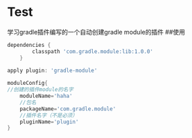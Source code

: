 # Test
学习gradle插件编写的一个自动创建gradle module的插件
##使用
```gradle
dependencies {
        classpath 'com.gradle.module:lib:1.0.0'
    }
    
apply plugin: 'gradle-module'

moduleConfig{
//创建的插件module的名字
    moduleName='haha'
    //包名
    packageName='com.gradle.module'
    //插件名字（不是必须）
    pluginName='plugin'
}
```


